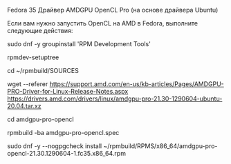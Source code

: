 Fedora 35 Драйвер AMDGPU OpenCL Pro (на основе драйвера Ubuntu)

Если вам нужно запустить OpenCL на AMD в Fedora, выполните следующие действия:

sudo dnf -y groupinstall 'RPM Development Tools'

rpmdev-setuptree

cd ~/rpmbuild/SOURCES

wget --referer https://support.amd.com/en-us/kb-articles/Pages/AMDGPU-PRO-Driver-for-Linux-Release-Notes.aspx https://drivers.amd.com/drivers/linux/amdgpu-pro-21.30-1290604-ubuntu-20.04.tar.xz


cd amdgpu-pro-opencl

rpmbuild -ba amdgpu-pro-opencl.spec

sudo dnf -y --nogpgcheck install ~/rpmbuild/RPMS/x86_64/amdgpu-pro-opencl-21.30.1290604-1.fc35.x86_64.rpm
